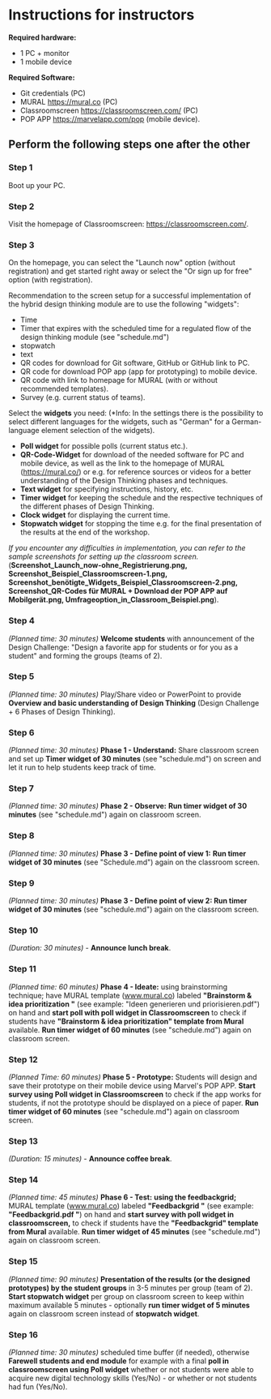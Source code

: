

# **Instructions for instructors**

**Required hardware:**
* 1 PC + monitor
* 1 mobile device

**Required Software:**
* Git credentials (PC)
* MURAL https://mural.co (PC)
* Classroomscreen https://classroomscreen.com/ (PC)
* POP APP https://marvelapp.com/pop (mobile device).



## Perform the following steps one after the other

### Step 1
Boot up your PC.

### Step 2
Visit the homepage of Classroomscreen: https://classroomscreen.com/.

### Step 3
On the homepage, you can select the "Launch now" option (without registration) and get started right away or select the "Or sign up for free" option (with registration). 

Recommendation to the screen setup for a successful implementation of the hybrid design thinking module are to use the following "widgets": 
- Time
- Timer that expires with the scheduled time for a regulated flow of the design thinking module (see "schedule.md")
- stopwatch 
- text
- QR codes for download for Git software, GitHub or GitHub link to PC.
- QR code for download POP app (app for prototyping) to mobile device.
- QR code with link to homepage for MURAL (with or without recommended templates).
- Survey (e.g. current status of teams).

Select the **widgets** you need: (*Info: In the settings there is the possibility to select different languages for the widgets, such as "German" for a German-language element selection of the widgets).
- **Poll widget** for possible polls (current status etc.).
- **QR-Code-Widget** for download of the needed software for PC and mobile device, as well as the link to the homepage of MURAL (https://mural.co/) or e.g. for reference sources or videos for a better understanding of the Design Thinking phases and techniques.
- **Text widget** for specifying instructions, history, etc.
- **Timer widget** for keeping the schedule and the respective techniques of the different phases of Design Thinking.
- **Clock widget** for displaying the current time.
- **Stopwatch widget** for stopping the time e.g. for the final presentation of the results at the end of the workshop.

*If you encounter any difficulties in implementation, you can refer to the sample screenshots for setting up the classroom screen.* (**Screenshot_Launch_now-ohne_Registrierung.png, Screenshot_Beispiel_Classroomscreen-1.png, Screenshot_benötigte_Widgets_Beispiel_Classroomscreen-2.png, Screenshot_QR-Codes für MURAL + Download der POP APP auf Mobilgerät.png, Umfrageoption_in_Classroom_Beispiel.png**).

### Step 4
*(Planned time: 30 minutes)* **Welcome students** with announcement of the Design Challenge: "Design a favorite app for students or for you as a student" and forming the groups (teams of 2). 

### Step 5
*(Planned time: 30 minutes)* Play/Share video or PowerPoint to provide **Overview and basic understanding of Design Thinking** (Design Challenge + 6 Phases of Design Thinking). 

### Step 6
*(Planned time: 30 minutes)* **Phase 1 - Understand:** Share classroom screen and set up **Timer widget of 30 minutes** (see "schedule.md") on screen and let it run to help students keep track of time.

### Step 7
*(Planned time: 30 minutes)* **Phase 2 - Observe:** **Run timer widget of 30 minutes** (see "schedule.md") again on classroom screen.

### Step 8
*(Planned time: 30 minutes)* **Phase 3 - Define point of view 1:** **Run timer widget of 30 minutes** (see "Schedule.md") again on the classroom screen.

### Step 9
*(Planned time: 30 minutes)* **Phase 3 - Define point of view 2: Run timer widget of 30 minutes** (see "schedule.md") again on the classroom screen.

### Step 10
*(Duration: 30 minutes)* - **Announce lunch break**.

### Step 11
*(Planned time: 60 minutes)* **Phase 4 - Ideate:** using brainstorming technique; have MURAL template (www.mural.co) labeled **"Brainstorm & idea prioritization "** (see example: "Ideen generieren und priorisieren.pdf") on hand and **start poll with poll widget in Classroomscreen** to check if students have **"Brainstorm & idea prioritization" template from Mural** available. **Run timer widget of 60 minutes** (see "schedule.md") again on classroom screen.

### Step 12
*(Planned Time: 60 minutes)* **Phase 5 - Prototype:** Students will design and save their prototype on their mobile device using Marvel's POP APP. **Start survey using Poll widget in Classroomscreen** to check if the app works for students, if not the prototype should be displayed on a piece of paper. **Run timer widget of 60 minutes** (see "schedule.md") again on classroom screen.

### Step 13
*(Duration: 15 minutes)* - **Announce coffee break**.

### Step 14
*(Planned time: 45 minutes)* **Phase 6 - Test:** **using the feedbackgrid;** MURAL template (www.mural.co) labeled **"Feedbackgrid "** (see example: **"Feedbackgrid.pdf "**) on hand and **start survey with poll widget in classroomscreen,** to check if students have the **"Feedbackgrid" template from Mural** available. **Run timer widget of 45 minutes** (see "schedule.md") again on classroom screen.

### Step 15
*(Planned time: 90 minutes)* **Presentation of the results (or the designed prototypes) by the student groups** in 3-5 minutes per group (team of 2). **Start stopwatch widget** per group on classroom screen to keep within maximum available 5 minutes - optionally **run timer widget of 5 minutes** again on classroom screen instead of **stopwatch widget**.

### Step 16
*(Planned time: 30 minutes)* scheduled time buffer (if needed), otherwise **Farewell students and end module** for example with a final **poll in classroomscreen using Poll widget** whether or not students were able to acquire new digital technology skills (Yes/No) - or whether or not students had fun (Yes/No).

